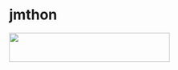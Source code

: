 # jmthon

<p align="left"><a href="https://heroku.com/deploy?template=https://github.com/Gazivi/roz"> <img src="https://img.shields.io/badge/Deploy%20To%20Heroku-purple?style=for-the-badge&logo=heroku" width="320" height="58.45"/></a></p>
